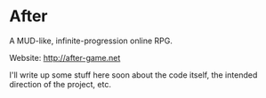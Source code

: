 # After
A MUD-like, infinite-progression online RPG.

Website: http://after-game.net

I'll write up some stuff here soon about the code itself, the intended direction of the project, etc.
